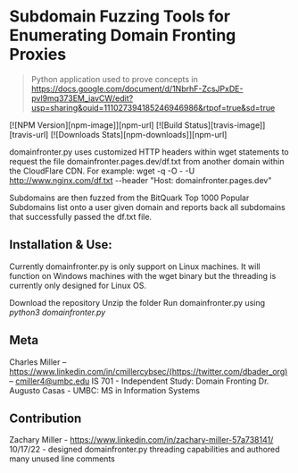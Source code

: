 # Subdomain Fuzzing Tools for Enumerating Domain Fronting Proxies
> Python application used to prove concepts in https://docs.google.com/document/d/1NbrhF-ZcsJPxDE-pvl9mq373EM_iavCW/edit?usp=sharing&ouid=111027394185246946986&rtpof=true&sd=true

[![NPM Version][npm-image]][npm-url]
[![Build Status][travis-image]][travis-url]
[![Downloads Stats][npm-downloads]][npm-url]

domainfronter.py uses customized HTTP headers within wget statements to request the file domainfronter.pages.dev/df.txt from another domain within the CloudFlare CDN.
For example: wget -q -O - -U http://www.nginx.com/df.txt --header "Host: domainfronter.pages.dev"

Subdomains are then fuzzed from the BitQuark Top 1000 Popular Subdomains list onto a user given domain and reports back all subdomains that successfully passed the df.txt file.

## Installation & Use:

Currently domainfronter.py is only support on Linux machines.  It will function on Windows machines with the wget binary but the threading is currently only designed for Linux OS.

Download the repository
Unzip the folder
Run domainfronter.py using *python3 domainfronter.py*

## Meta

Charles Miller – https://www.linkedin.com/in/cmillercybsec/(https://twitter.com/dbader_org) – cmiller4@umbc.edu
IS 701 - Independent Study: Domain Fronting
Dr. Augusto Casas - UMBC: MS in Information Systems

## Contribution

Zachary Miller - https://www.linkedin.com/in/zachary-miller-57a738141/
  10/17/22 - designed domainfronter.py threading capabilities and authored many unused line comments
